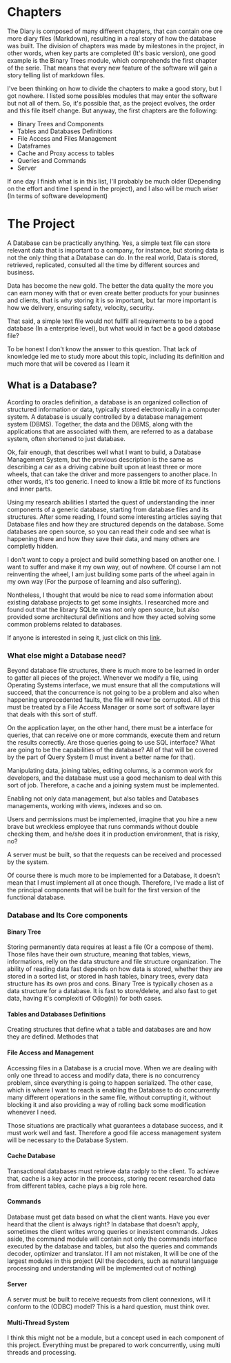 # Chapters

The Diary is composed of many different chapters, that can contain one ore more diary files (Markdown), resulting in a real story of how the database was built. The division of chapters was made by milestones in the project, in other words, when key parts are completed (It's basic version), one good example is the Binary Trees module, which comprehends the first chapter of the serie. That means that every new feature of the software will gain a story telling list of markdown files.

I've been thinking on how to divide the chapters to make a good story, but I got nowhere. I listed some possibles modules that may enter the software but not all of them. So, it's possible that, as the project evolves, the order and this file itself change. But anyway, the first chapters are the following:

- Binary Trees and Components
- Tables and Databases Definitions
- File Access and Files Management
- Dataframes
- Cache and Proxy access to tables
- Queries and Commands
- Server

If one day I finish what is in this list, I'll probably be much older (Depending on the effort and time I spend in the project), and I also will be much wiser (In terms of software development)

# The Project

A Database can be practically anything. Yes, a simple text file can store relevant data that is important to a company, for instance, but storing data is not the only thing that a Database can do. In the real world, Data is stored, retrieved, replicated, consulted all the time by different sources and business.

Data has become the new gold. The better the data quality the more you can earn money with that or even create better products for your businnes and clients, that is why storing it is so important, but far more important is how we delivery, ensuring safety, velocity, security.

That said, a simple text file would not fullfil all requirements to be a good database (In a enterprise level), but what would in fact be a good database file?

To be honest I don't know the answer to this question. That lack of knowledge led me to study more about this topic, including its definition and much more that will be covered as I learn it

## What is a Database?

Acording to oracles definition, a database is an organized collection of structured information or data, typically stored electronically in a computer system. A database is usually controlled by a database management system (DBMS). Together, the data and the DBMS, along with the applications that are associated with them, are referred to as a database system, often shortened to just database.

Ok, fair enough, that describes well what I want to build, a Database Management System, but the previous description is the same as describing a car as a driving cabine built upon at least three or more wheels, that can take the driver and more passengers to another place. In other words, it's too generic. I need to know a little bit more of its functions and inner parts.

Using my research abilities I started the quest of understanding the inner components of a generic database, starting from database files and its structures. After some reading, I found some interesting articles saying that Database files and how they are structured depends on the database. Some databases are open source, so you can read their code and see what is happening there and how they save their data, and many others are completly hidden.

I don't want to copy a project and build something based on another one. I want to suffer and make it my own way, out of nowhere. Of course I am not reinventing the wheel, I am just building some parts of the wheel again in my own way (For the purpose of learning and also suffering).

Nontheless, I thought that would be nice to read some information about existing database projects to get some insights. I researched more and found out that the library SQLite was not only open source, but also provided some architectural definitions and how they acted solving some common problems related to databases.

If anyone is interested in seing it, just click on this [link](https://www.sqlite.org/arch.html).

### What else might a Database need?

Beyond database file structures, there is much more to be learned in order to gatter all pieces of the project. Whenever we modify a file, using Operating Systems interface, we must ensure that all the computations will succeed, that the concurrence is not going to be a problem and also when happening unprecedented faults, the file will never be corrupted. All of this must be treated by a File Access Manager or some sort of software layer that deals with this sort of stuff.

On the application layer, on the other hand, there must be a interface for queries, that can receive one or more commands, execute them and return the results correctly. Are those queries going to use SQL interface? What are going to be the capabilities of the database? All of that will be covered by the part of Query System (I must invent a better name for that).

Manipulating data, joining tables, editing columns, is a common work for developers, and the database must use a good mechanism to deal with this sort of job. Therefore, a cache and a joining system must be implemented.

Enabling not only data management, but also tables and Databases managements, working with views, indexes and so on.

Users and permissions must be implemented, imagine that you hire a new brave but wreckless employee that runs commands without double checking them, and he/she does it in production environment, that is risky, no?

A server must be built, so that the requests can be received and processed by the system.

Of course there is much more to be implemented for a Database, it doesn't mean that I must implement all at once though. Therefore, I've made a list of the principal components that will be built for the first version of the functional database.


### Database and Its Core components


#### Binary Tree

Storing permanently data requires at least a file (Or a compose of them). Those files have their own structure, meaning that tables, views, informations, relly on the data structure and file structure organization. The ability of reading data fast depends on how data is stored, whether they are stored in a sorted list, or stored in hash tables, binary trees, every data structure has its own pros and cons. Binary Tree is typically chosen as a data structure for a database. It is fast to store/delete, and also fast to get data, having it's complexiti of O(log(n)) for both cases.

#### Tables and Databases Definitions

Creating structures that define what a table and databases are and how they are defined. Methodes that

#### File Access and Management

Accessing files in a Database is a crucial move. When we are dealing with only one thread to access and modify data, there is no concurrency problem, since everything is going to happen serialized. The other case, which is where I want to reach is enabling the Database to do concurrently many different operations in the same file, without corrupting it, without blocking it and also providing a way of rolling back some modification whenever I need.

Those situations are practically what guarantees a database success, and it must work well and fast. Therefore a good file access management system will be necessary to the Database System.

#### Cache Database

Transactional databases must retrieve data radply to the client. To achieve that, cache is a key actor in the proccess, storing recent researched data from different tables, cache plays a big role here. 

#### Commands

Database must get data based on what the client wants. Have you ever heard that the client is always right? In database that doesn't apply, sometimes the client writes wrong queries or inexistent commands. Jokes aside, the command module will contain not only the commands interface executed by the database and tables, but also the queries and commands decoder, optimizer and translator. If I am not mistaken, It will be one of the largest modules in this project (All the decoders, such as natural language processing and understanding will be implemented out of nothing)

#### Server

A server must be built to receive requests from client connexions, will it conform to the (ODBC) model? This is a hard question, must think over.

#### Multi-Thread System

I think this might not be a module, but a concept used in each component of this project. Everything must be prepared to work concurrently, using multi threads and processing.

